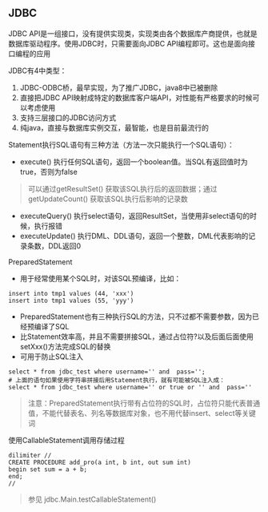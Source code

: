 ## JDBC

JDBC API是一组接口，没有提供实现类，实现类由各个数据库产商提供，也就是数据库驱动程序。使用JDBC时，只需要面向JDBC API编程即可。这也是面向接口编程的应用

JDBC有4中类型：
1. JDBC-ODBC桥，最早实现，为了推广JDBC，java8中已被删除
2. 直接把JDBC API映射成特定的数据库客户端API，对性能有严格要求的时候可以考虑使用
3. 支持三层接口的JDBC访问方式
4. 纯java，直接与数据库实例交互，最智能，也是目前最流行的


Statement执行SQL语句有三种方法（方法一次只能执行一个SQL语句）：
- execute() 执行任何SQL语句，返回一个boolean值。当SQL有返回值时为true，否则为false
> 可以通过getResultSet() 获取该SQL执行后的返回数据；通过getUpdateCount() 获取该SQL执行后影响的记录数
- executeQuery() 执行select语句，返回ResultSet，当使用非select语句的时候，执行报错
- executeUpdate() 执行DML、DDL语句，返回一个整数，DML代表影响的记录条数，DDL返回0

PreparedStatement
- 用于经常使用某个SQL时，对该SQL预编译，比如：
```
insert into tmp1 values (44, 'xxx')
insert into tmp1 values (55, 'yyy')
```
- PreparedStatement也有三种执行SQL的方法，只不过都不需要参数，因为已经预编译了SQL
- 比Statement效率高，并且不需要拼接SQL，通过占位符?以及后面后面使用setXxx()方法完成SQL的替换
- 可用于防止SQL注入
```
select * from jdbc_test where username='' and  pass='';
# 上面的语句如果使用字符串拼接后用Statement执行，就有可能被SQL注入成：
select * from jdbc_test where username='' or true or '' and  pass=''
```
> 注意：PreparedStatement执行带有占位符的SQL时，占位符只能代表普通值，不能代替表名、列名等数据库对象，也不用代替insert、select等关键词

使用CallableStatement调用存储过程
```
dilimiter //
CREATE PROCEDURE add_pro(a int, b int, out sum int)
begin set sum = a + b;
end;
//
```
>参见 jdbc.Main.testCallableStatement()

